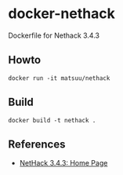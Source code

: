 docker-nethack
==============

Dockerfile for Nethack 3.4.3

## Howto

    docker run -it matsuu/nethack

## Build

    docker build -t nethack .

## References

- [NetHack 3.4.3: Home Page](http://www.nethack.org/)
